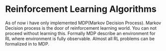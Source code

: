 # Reinforcement Learning Algorithms
As of now i have only implemented MDP(Markov Decision Process). Markov Decision process is the door of reinforcement learning world. You can not proceed without learning this. Formally MDP describe an environment for RL where environment is fully observable. Almost all RL problems can be formalized in to MDP.
